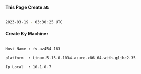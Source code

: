 
   
#### This Page Create at:

```bash

2023-03-19 - 03:30:25 UTC

```

#### Create By Machine:

```bash

Host Name : fv-az454-163

platform  : Linux-5.15.0-1034-azure-x86_64-with-glibc2.35

Ip Local  : 10.1.0.7

```

